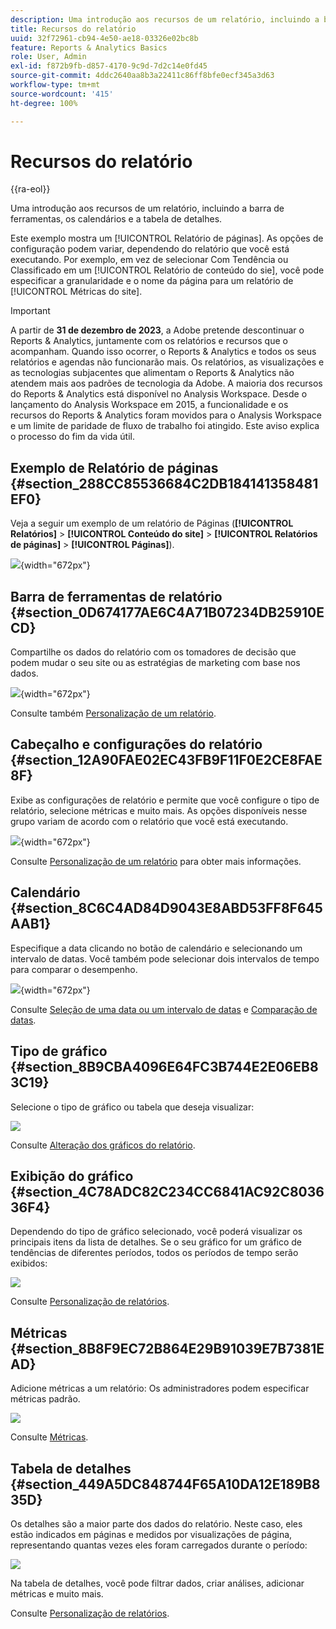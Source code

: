 ```yaml
---
description: Uma introdução aos recursos de um relatório, incluindo a barra de ferramentas, os calendários e a tabela de detalhes.
title: Recursos do relatório
uuid: 32f72961-cb94-4e50-ae18-03326e02bc8b
feature: Reports & Analytics Basics
role: User, Admin
exl-id: f872b9fb-d857-4170-9c9d-7d2c14e0fd45
source-git-commit: 4ddc2640aa8b3a22411c86ff8bfe0ecf345a3d63
workflow-type: tm+mt
source-wordcount: '415'
ht-degree: 100%

---
```


# Recursos do relatório

{{ra-eol}}

Uma introdução aos recursos de um relatório, incluindo a barra de ferramentas, os calendários e a tabela de detalhes.

Este exemplo mostra um [!UICONTROL Relatório de páginas]. As opções de configuração podem variar, dependendo do relatório que você está executando. Por exemplo, em vez de selecionar Com Tendência ou Classificado em um [!UICONTROL Relatório de conteúdo do sie], você pode especificar a granularidade e o nome da página para um relatório de [!UICONTROL Métricas do site].

>[!IMPORTANT]
>A partir de **31 de dezembro de 2023**, a Adobe pretende descontinuar o Reports &amp; Analytics, juntamente com os relatórios e recursos que o acompanham. Quando isso ocorrer, o Reports &amp; Analytics e todos os seus relatórios e agendas não funcionarão mais. Os relatórios, as visualizações e as tecnologias subjacentes que alimentam o Reports &amp; Analytics não atendem mais aos padrões de tecnologia da Adobe. A maioria dos recursos do Reports &amp; Analytics está disponível no Analysis Workspace. Desde o lançamento do Analysis Workspace em 2015, a funcionalidade e os recursos do Reports &amp; Analytics foram movidos para o Analysis Workspace e um limite de paridade de fluxo de trabalho foi atingido. Este aviso explica o processo do fim da vida útil.

## Exemplo de Relatório de páginas {#section_288CC85536684C2DB184141358481EF0}

Veja a seguir um exemplo de um relatório de Páginas (**[!UICONTROL Relatórios]** > **[!UICONTROL Conteúdo do site]** > **[!UICONTROL Relatórios de páginas]** > **[!UICONTROL Páginas]**).

![](assets/pages_report.png){width=&quot;672px&quot;}

## Barra de ferramentas de relatório {#section_0D674177AE6C4A71B07234DB25910ECD}

Compartilhe os dados do relatório com os tomadores de decisão que podem mudar o seu site ou as estratégias de marketing com base nos dados.

![](assets/toolbar.png){width=&quot;672px&quot;}

Consulte também [Personalização de um relatório](/help/analyze/reports-analytics/reports-customize/customizing-reports-overview.md).

## Cabeçalho e configurações do relatório {#section_12A90FAE02EC43FB9F11F0E2CE8FAE8F}

Exibe as configurações de relatório e permite que você configure o tipo de relatório, selecione métricas e muito mais. As opções disponíveis nesse grupo variam de acordo com o relatório que você está executando.

![](assets/settings_header.png){width=&quot;672px&quot;}

Consulte [Personalização de um relatório](/help/analyze/reports-analytics/reports-customize/customizing-reports-overview.md) para obter mais informações.

## Calendário {#section_8C6C4AD84D9043E8ABD53FF8F645AAB1}

Especifique a data clicando no botão de calendário e selecionando um intervalo de datas. Você também pode selecionar dois intervalos de tempo para comparar o desempenho.

![](assets/calendar_large.png){width=&quot;672px&quot;}

Consulte [Seleção de uma data ou um intervalo de datas](/help/analyze/reports-analytics/reports-customize/customizing-reports-overview.md) e [Comparação de datas](/help/analyze/reports-analytics/reports-customize/customizing-reports-overview.md).

## Tipo de gráfico {#section_8B9CBA4096E64FC3B744E2E06EB83C19}

Selecione o tipo de gráfico ou tabela que deseja visualizar:

![](assets/graph_type.png)

Consulte [Alteração dos gráficos do relatório](/help/analyze/reports-analytics/reports-customize/t-reports-graphs.md).

## Exibição do gráfico {#section_4C78ADC82C234CC6841AC92C803636F4}

Dependendo do tipo de gráfico selecionado, você poderá visualizar os principais itens da lista de detalhes. Se o seu gráfico for um gráfico de tendências de diferentes períodos, todos os períodos de tempo serão exibidos:

![](assets/graph.png)

Consulte [Personalização de relatórios](/help/analyze/reports-analytics/reports-customize/customizing-reports-overview.md).

## Métricas {#section_8B8F9EC72B864E29B91039E7B7381EAD}

Adicione métricas a um relatório: Os administradores podem especificar métricas padrão.

![](assets/metrics.png)

Consulte [Métricas](/help/analyze/reports-analytics/metrics.md).

## Tabela de detalhes {#section_449A5DC848744F65A10DA12E189B835D}

Os detalhes são a maior parte dos dados do relatório. Neste caso, eles estão indicados em páginas e medidos por visualizações de página, representando quantas vezes eles foram carregados durante o período:

![](assets/detail.png)

Na tabela de detalhes, você pode filtrar dados, criar análises, adicionar métricas e muito mais.

Consulte [Personalização de relatórios](/help/analyze/reports-analytics/reports-customize/customizing-reports-overview.md).
